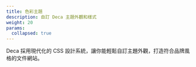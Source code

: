 ```yaml
---
title: 色彩主題
description: 自訂 Deca 主題外觀和樣式
weight: 20
params:
  collapsed: true
---
```


Deca 採用現代化的 CSS 設計系統，讓你能輕鬆自訂主題外觀，打造符合品牌風格的文件網站。